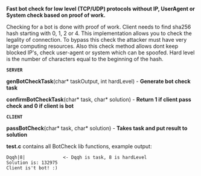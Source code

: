 **Fast bot check for low level (TCP/UDP) protocols without IP, UserAgent or System check based on proof of work.**

Checking for a bot is done with proof of work. Client needs to find
sha256 hash starting with 0, 1, 2 or 4. This implementation allows you to check the legality
of connection. To bypass this check the attacker must have very large computing resources.
Also this check method allows dont keep blocked IP's, check user-agent or system which
can be spoofed.
Hard level is the number of characters equal to the beginning of the hash.

**```SERVER```**

**genBotCheckTask**(char* taskOutput, int hardLevel) - **Generate bot check task**

**confirmBotCheckTask**(char* task, char* solution) - **Return 1 if client pass check and 0 if client is bot**

**```CLIENT```**

**passBotCheck**(char* task, char* solution) - **Takes task and put result to solution**

**test.c** contains all BotCheck lib functions, example output:
```
Dqqh|8|              <- Dqqh is task, 8 is hardLevel 
Solution is: 132975
Client is't bot! :)
```
